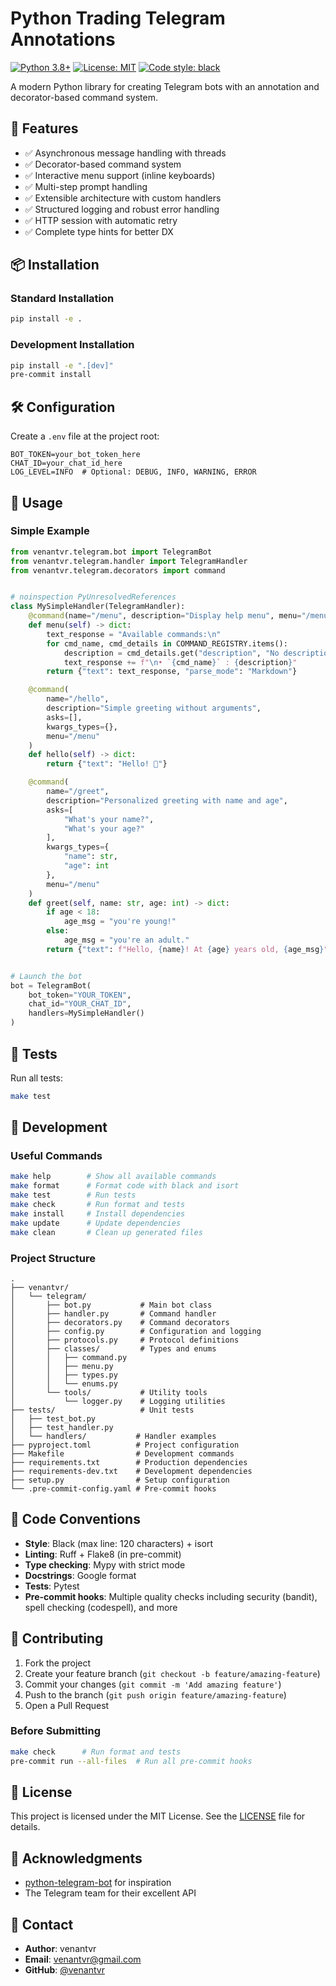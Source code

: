 # Python Trading Telegram Annotations

[![Python 3.8+](https://img.shields.io/badge/python-3.8+-blue.svg)](https://www.python.org/downloads/)
[![License: MIT](https://img.shields.io/badge/License-MIT-yellow.svg)](https://opensource.org/licenses/MIT)
[![Code style: black](https://img.shields.io/badge/code%20style-black-000000.svg)](https://github.com/psf/black)

A modern Python library for creating Telegram bots with an annotation and decorator-based command system.

## 🚀 Features

- ✅ Asynchronous message handling with threads
- ✅ Decorator-based command system
- ✅ Interactive menu support (inline keyboards)
- ✅ Multi-step prompt handling
- ✅ Extensible architecture with custom handlers
- ✅ Structured logging and robust error handling
- ✅ HTTP session with automatic retry
- ✅ Complete type hints for better DX

## 📦 Installation

### Standard Installation

```bash
pip install -e .
```

### Development Installation

```bash
pip install -e ".[dev]"
pre-commit install
```

## 🛠️ Configuration

Create a `.env` file at the project root:

```env
BOT_TOKEN=your_bot_token_here
CHAT_ID=your_chat_id_here
LOG_LEVEL=INFO  # Optional: DEBUG, INFO, WARNING, ERROR
```

## 🎯 Usage

### Simple Example

```python
from venantvr.telegram.bot import TelegramBot
from venantvr.telegram.handler import TelegramHandler
from venantvr.telegram.decorators import command


# noinspection PyUnresolvedReferences
class MySimpleHandler(TelegramHandler):
    @command(name="/menu", description="Display help menu", menu="/menu")
    def menu(self) -> dict:
        text_response = "Available commands:\n"
        for cmd_name, cmd_details in COMMAND_REGISTRY.items():
            description = cmd_details.get("description", "No description.")
            text_response += f"\n• `{cmd_name}` : {description}"
        return {"text": text_response, "parse_mode": "Markdown"}

    @command(
        name="/hello",
        description="Simple greeting without arguments",
        asks=[],
        kwargs_types={},
        menu="/menu"
    )
    def hello(self) -> dict:
        return {"text": "Hello! 👋"}

    @command(
        name="/greet",
        description="Personalized greeting with name and age",
        asks=[
            "What's your name?",
            "What's your age?"
        ],
        kwargs_types={
            "name": str,
            "age": int
        },
        menu="/menu"
    )
    def greet(self, name: str, age: int) -> dict:
        if age < 18:
            age_msg = "you're young!"
        else:
            age_msg = "you're an adult."
        return {"text": f"Hello, {name}! At {age} years old, {age_msg}"}


# Launch the bot
bot = TelegramBot(
    bot_token="YOUR_TOKEN",
    chat_id="YOUR_CHAT_ID",
    handlers=MySimpleHandler()
)
```

## 🧪 Tests

Run all tests:

```bash
make test
```

## 🔧 Development

### Useful Commands

```bash
make help        # Show all available commands
make format      # Format code with black and isort
make test        # Run tests
make check       # Run format and tests
make install     # Install dependencies
make update      # Update dependencies
make clean       # Clean up generated files
```

### Project Structure

```
.
├── venantvr/
│   └── telegram/
│       ├── bot.py           # Main bot class
│       ├── handler.py       # Command handler
│       ├── decorators.py    # Command decorators
│       ├── config.py        # Configuration and logging
│       ├── protocols.py     # Protocol definitions
│       ├── classes/         # Types and enums
│       │   ├── command.py
│       │   ├── menu.py
│       │   ├── types.py
│       │   └── enums.py
│       └── tools/           # Utility tools
│           └── logger.py    # Logging utilities
├── tests/                   # Unit tests
│   ├── test_bot.py
│   ├── test_handler.py
│   └── handlers/           # Handler examples
├── pyproject.toml          # Project configuration
├── Makefile                # Development commands
├── requirements.txt        # Production dependencies
├── requirements-dev.txt    # Development dependencies
├── setup.py                # Setup configuration
└── .pre-commit-config.yaml # Pre-commit hooks
```

## 📝 Code Conventions

- **Style**: Black (max line: 120 characters) + isort
- **Linting**: Ruff + Flake8 (in pre-commit)
- **Type checking**: Mypy with strict mode
- **Docstrings**: Google format
- **Tests**: Pytest
- **Pre-commit hooks**: Multiple quality checks including security (bandit), spell checking (codespell), and more

## 🤝 Contributing

1. Fork the project
2. Create your feature branch (`git checkout -b feature/amazing-feature`)
3. Commit your changes (`git commit -m 'Add amazing feature'`)
4. Push to the branch (`git push origin feature/amazing-feature`)
5. Open a Pull Request

### Before Submitting

```bash
make check      # Run format and tests
pre-commit run --all-files  # Run all pre-commit hooks
```

## 📄 License

This project is licensed under the MIT License. See the [LICENSE](LICENSE) file for details.

## 🙏 Acknowledgments

- [python-telegram-bot](https://github.com/python-telegram-bot/python-telegram-bot) for inspiration
- The Telegram team for their excellent API

## 📮 Contact

- **Author**: venantvr
- **Email**: venantvr@gmail.com
- **GitHub**: [@venantvr](https://github.com/venantvr)